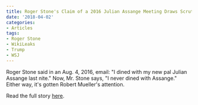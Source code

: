 ```yaml
---
title: Roger Stone's Claim of a 2016 Julian Assange Meeting Draws Scrutiny
date: '2018-04-02'
categories:
- Articles
tags:
- Roger Stone
- WikiLeaks
- Trump
- WSJ
---
```

Roger Stone said in an Aug. 4, 2016, email: "I dined with my new pal Julian Assange last nite." Now, Mr. Stone says, "I never dined with Assange." Either way, it's gotten Robert Mueller's attention.

Read the full story [here](https://www.wsj.com/articles/roger-stones-claim-of-a-2016-julian-assange-meeting-draws-scrutiny-1522695471).